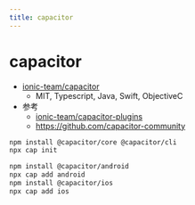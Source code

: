 ```yaml
---
title: capacitor
---
```


# capacitor

- [ionic-team/capacitor](https://github.com/ionic-team/capacitor)
  - MIT, Typescript, Java, Swift, ObjectiveC
- 参考
  - [ionic-team/capacitor-plugins](https://github.com/ionic-team/capacitor-plugins)
  - https://github.com/capacitor-community

```bash
npm install @capacitor/core @capacitor/cli
npx cap init

npm install @capacitor/android
npx cap add android
npm install @capacitor/ios
npx cap add ios
```
